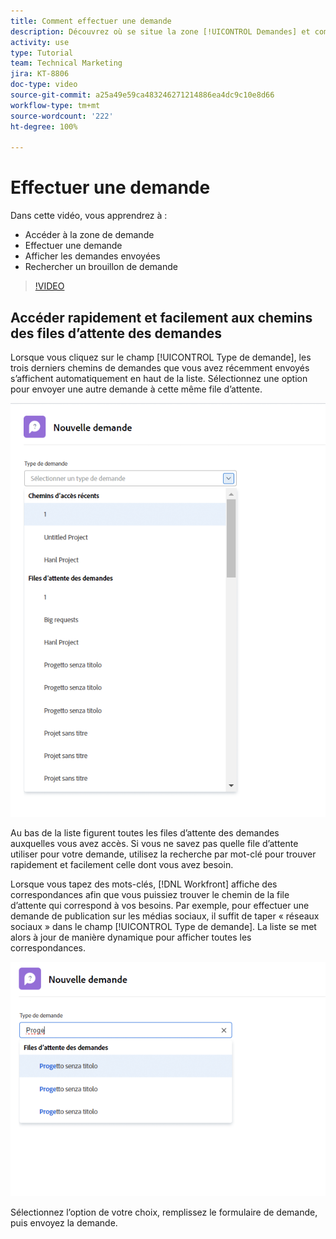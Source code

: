 ```yaml
---
title: Comment effectuer une demande
description: Découvrez où se situe la zone [!UICONTROL Demandes] et comment effectuer une demande. Découvrez ensuite comment afficher les demandes envoyées et les brouillons.
activity: use
type: Tutorial
team: Technical Marketing
jira: KT-8806
doc-type: video
source-git-commit: a25a49e59ca483246271214886ea4dc9c10e8d66
workflow-type: tm+mt
source-wordcount: '222'
ht-degree: 100%

---
```


# Effectuer une demande

Dans cette vidéo, vous apprendrez à :

* Accéder à la zone de demande
* Effectuer une demande
* Afficher les demandes envoyées
* Rechercher un brouillon de demande

>[!VIDEO](https://video.tv.adobe.com/v/336092/?quality=12&learn=on)

## Accéder rapidement et facilement aux chemins des files d’attente des demandes

Lorsque vous cliquez sur le champ [!UICONTROL Type de demande], les trois derniers chemins de demandes que vous avez récemment envoyés s’affichent automatiquement en haut de la liste. Sélectionnez une option pour envoyer une autre demande à cette même file d’attente.

![Menu « Type de demande » affichant la liste des chemins des demandes récents](assets/collaborator-fundamentals-1.png)

Au bas de la liste figurent toutes les files d’attente des demandes auxquelles vous avez accès. Si vous ne savez pas quelle file d’attente utiliser pour votre demande, utilisez la recherche par mot-clé pour trouver rapidement et facilement celle dont vous avez besoin.

Lorsque vous tapez des mots-clés, [!DNL Workfront] affiche des correspondances afin que vous puissiez trouver le chemin de la file d’attente qui correspond à vos besoins. Par exemple, pour effectuer une demande de publication sur les médias sociaux, il suffit de taper « réseaux sociaux » dans le champ [!UICONTROL Type de demande]. La liste se met alors à jour de manière dynamique pour afficher toutes les correspondances.

![Menu « Type de demande » avec un mot saisi dans le champ pour afficher les chemins de demandes récents](assets/collaborator-fundamentals-2.png)

Sélectionnez l’option de votre choix, remplissez le formulaire de demande, puis envoyez la demande.

<!---
Learn more
Requests area overview
Create and submit Workfront requests
Guides
Make a work request
--->
